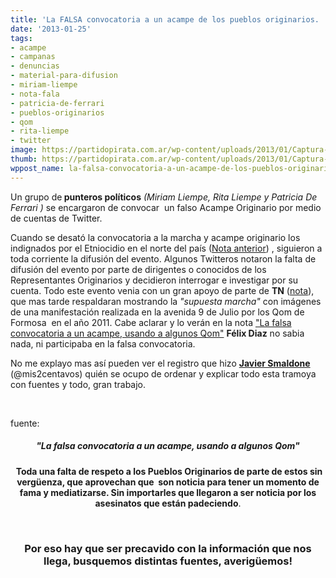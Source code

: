 ```yaml
---
title: 'La FALSA convocatoria a un acampe de los pueblos originarios. '
date: '2013-01-25'
tags:
- acampe
- campanas
- denuncias
- material-para-difusion
- miriam-liempe
- nota-fala
- patricia-de-ferrari
- pueblos-originarios
- qom
- rita-liempe
- twitter
image: https://partidopirata.com.ar/wp-content/uploads/2013/01/Captura-de-pantalla-completa-25012013-021444-a.m..jpg
thumb: https://partidopirata.com.ar/wp-content/uploads/2013/01/Captura-de-pantalla-completa-25012013-021444-a.m.-150x150.jpg
wppost_name: la-falsa-convocatoria-a-un-acampe-de-los-pueblos-originarios
---
```


Un grupo de<strong> punteros políticos</strong><em> (Miriam Liempe, Rita Liempe y Patricia De Ferrari )</em> se encargaron de convocar  un falso Acampe Originario por medio de cuentas de Twitter.

Cuando se desató la convocatoria a la marcha y acampe originario los indignados por el Etniocidio en el norte del país (<a href="https://partidopirata.com.ar/8169/19-hs-en-yrigoyen-y-luis-saenz-pena-marcha-a-la-casa-de-formosahttp://">Nota anterior</a>) , siguieron a toda corriente la difusión del evento.
Algunos Twitteros notaron la falta de difusión del evento por parte de dirigentes o conocidos de los Representantes Originarios y decidieron interrogar e investigar por su cuenta.
Todo este evento venia con un gran apoyo de parte de <strong>TN</strong> (<a href="http://tn.com.ar/tnylagente/corte-movilizacion-y-acampe-de-pueblos-indigenas-en-av-9-de-julio%E2%80%8F_368173">nota</a>), que mas tarde respaldaran mostrando la <em>"supuesta marcha"</em> con imágenes de una manifestación realizada en la avenida 9 de Julio por los Qom de Formosa  en el año 2011.
Cabe aclarar y lo verán en la nota <a href="http://storify.com/mis2centavos/la-falsa-convocatoria-a-un-acampe-usando-a-algunos?utm_source=t.co&amp;utm_content=storify-pingback&amp;utm_campaign=&amp;awesm=sfy.co_fDqn&amp;utm_medium=sfy.co-twitter">"La falsa convocatoria a un acampe, usando a algunos Qom"</a> <strong>Félix Diaz</strong> no sabia nada, ni participaba en la falsa convocatoria.

No me explayo mas así pueden ver el registro que hizo <strong><a href="https://twitter.com/mis2centavos">Javier Smaldone </a></strong> (@mis2centavos) quién se ocupo de ordenar y explicar todo esta tramoya con fuentes y todo, gran trabajo.

&nbsp;
<p style="text-align: left;">fuente:</p>

<h5 style="text-align: center;">"La falsa convocatoria a un acampe, usando a algunos Qom"</h5>
<p style="text-align: center;"> <strong>Toda una falta de respeto a los Pueblos Originarios de parte de estos sin vergüenza, que aprovechan que  son noticia para tener un momento de fama y mediatizarse. Sin importarles que llegaron a ser noticia por los asesinatos que están padeciendo</strong>.</p>
&nbsp;
<h3 style="text-align: center;">Por eso hay que ser precavido con la información que nos llega, busquemos distintas fuentes, averigüemos!</h3>
